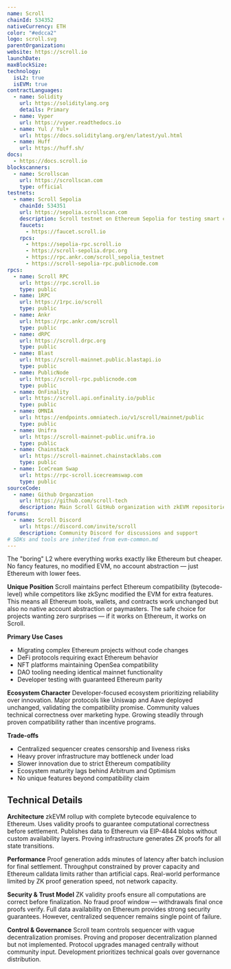 ```yaml
---
name: Scroll
chainId: 534352
nativeCurrency: ETH
color: "#edcca2"
logo: scroll.svg
parentOrganization:
website: https://scroll.io
launchDate:
maxBlockSize:
technology:
  isL2: true
  isEVM: true
contractLanguages:
  - name: Solidity
    url: https://soliditylang.org
    details: Primary
  - name: Vyper
    url: https://vyper.readthedocs.io
  - name: Yul / Yul+
    url: https://docs.soliditylang.org/en/latest/yul.html
  - name: Huff
    url: https://huff.sh/
docs:
  - https://docs.scroll.io
blockscanners:
  - name: Scrollscan
    url: https://scrollscan.com
    type: official
testnets:
  - name: Scroll Sepolia
    chainId: 534351
    url: https://sepolia.scrollscan.com
    description: Scroll testnet on Ethereum Sepolia for testing smart contracts and dApps on the zkEVM.
    faucets:
      - https://faucet.scroll.io
    rpcs:
      - https://sepolia-rpc.scroll.io
      - https://scroll-sepolia.drpc.org
      - https://rpc.ankr.com/scroll_sepolia_testnet
      - https://scroll-sepolia-rpc.publicnode.com
rpcs:
  - name: Scroll RPC
    url: https://rpc.scroll.io
    type: public
  - name: 1RPC
    url: https://1rpc.io/scroll
    type: public
  - name: Ankr
    url: https://rpc.ankr.com/scroll
    type: public
  - name: dRPC
    url: https://scroll.drpc.org
    type: public
  - name: Blast
    url: https://scroll-mainnet.public.blastapi.io
    type: public
  - name: PublicNode
    url: https://scroll-rpc.publicnode.com
    type: public
  - name: OnFinality
    url: https://scroll.api.onfinality.io/public
    type: public
  - name: OMNIA
    url: https://endpoints.omniatech.io/v1/scroll/mainnet/public
    type: public
  - name: Unifra
    url: https://scroll-mainnet-public.unifra.io
    type: public
  - name: Chainstack
    url: https://scroll-mainnet.chainstacklabs.com
    type: public
  - name: IceCream Swap
    url: https://rpc-scroll.icecreamswap.com
    type: public
sourceCode:
  - name: Github Organzation
    url: https://github.com/scroll-tech
    description: Main Scroll GitHub organization with zkEVM repositories
forums:
  - name: Scroll Discord
    url: https://discord.com/invite/scroll
    description: Community Discord for discussions and support
# SDKs and tools are inherited from evm-common.md
---
```


The "boring" L2 where everything works exactly like Ethereum but cheaper. No fancy features, no modified EVM, no account abstraction — just Ethereum with lower fees.

**Unique Position**
Scroll maintains perfect Ethereum compatibility (bytecode-level) while competitors like zkSync modified the EVM for extra features. This means all Ethereum tools, wallets, and contracts work unchanged but also no native account abstraction or paymasters. The safe choice for projects wanting zero surprises — if it works on Ethereum, it works on Scroll.

**Primary Use Cases**

- Migrating complex Ethereum projects without code changes
- DeFi protocols requiring exact Ethereum behavior
- NFT platforms maintaining OpenSea compatibility
- DAO tooling needing identical mainnet functionality
- Developer testing with guaranteed Ethereum parity

**Ecosystem Character**
Developer-focused ecosystem prioritizing reliability over innovation. Major protocols like Uniswap and Aave deployed unchanged, validating the compatibility promise. Community values technical correctness over marketing hype. Growing steadily through proven compatibility rather than incentive programs.

**Trade-offs**

- Centralized sequencer creates censorship and liveness risks
- Heavy prover infrastructure may bottleneck under load
- Slower innovation due to strict Ethereum compatibility
- Ecosystem maturity lags behind Arbitrum and Optimism
- No unique features beyond compatibility claim

## Technical Details

**Architecture**
zkEVM rollup with complete bytecode equivalence to Ethereum. Uses validity proofs to guarantee computational correctness before settlement. Publishes data to Ethereum via EIP-4844 blobs without custom availability layers. Proving infrastructure generates ZK proofs for all state transitions.

**Performance**
Proof generation adds minutes of latency after batch inclusion for final settlement. Throughput constrained by prover capacity and Ethereum calldata limits rather than artificial caps. Real-world performance limited by ZK proof generation speed, not network capacity.

**Security & Trust Model**
ZK validity proofs ensure all computations are correct before finalization. No fraud proof window — withdrawals final once proofs verify. Full data availability on Ethereum provides strong security guarantees. However, centralized sequencer remains single point of failure.

**Control & Governance**
Scroll team controls sequencer with vague decentralization promises. Proving and proposer decentralization planned but not implemented. Protocol upgrades managed centrally without community input. Development prioritizes technical goals over governance distribution.

